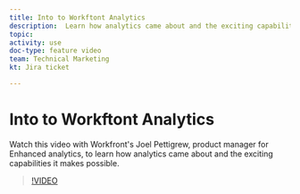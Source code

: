 ```yaml
---
title: Into to Workftont Analytics
description:  Learn how analytics came about and the exciting capabilities it makes possible with Joel Pettigrew, product manager for Enhanced analytics. 
topic: 
activity: use
doc-type: feature video
team: Technical Marketing
kt: Jira ticket 

---
```

# Into to Workftont Analytics

Watch this video with Workfront's Joel Pettigrew, product manager for Enhanced analytics, to learn how analytics came about and the exciting capabilities it makes possible. 

>[!VIDEO](https://video.tv.adobe.com/v/335042/?quality=12)
